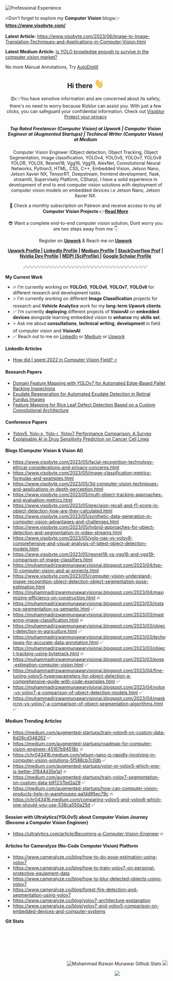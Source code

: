 ![Professional Experience](https://user-images.githubusercontent.com/62513924/209214270-846e7951-de68-42cb-9414-9a99d6535d1f.gif)

 🔥Don't forget to explore my <b>Computer Vision</b> blogs👉
<b>https://www.visobyte.com/</b>
<br><br>
<b>Latest Article:</b> https://www.visobyte.com/2023/06/Image-to-Image-Translation-Techniques-and-Applications-in-Computer-Vision.html

<b>Latest Medium Article: </b> <a href="https://medium.com/p/cb9d9e056842">Is YOLO knowledge enough to survive in the computer vision market?</a>

No more Manual Annotations, Try <A href= "https://drive.google.com/file/d/1fIgZ-oyjrkMKNOFplgfB0Aq-yCtQ-CRY/view?usp=sharing">AutoDistill</a> 
<div align="center">
<h2> Hi there <img src="https://github.com/ABSphreak/ABSphreak/blob/master/gifs/Hi.gif" width="30px"></h2>

😟👉You have sensitive information and are concerned about its safety, there's no need to worry because Rizblur can assist you. With just a few clicks, you can safeguard your confidential information. Check out <a href="https://muhammadrizwanmunawarvisionai.blogspot.com/p/blur-your-image.html">Visoblur Protect your privacy </a>
 
##### **Top Rated Freelancer (Computer Vision) at Upwork | Computer Vision Engineer at (Augmented Startups) | Techincal Writer (Computer Vision) at Medium**
Computer Vision Engineer (Object detection, Object Tracking, Object Segmentation, Image classification, YOLOv4, YOLOv5, YOLOv7, YOLOv8 YOLOR, YOLOX, Resnet18, Vgg16, Vgg19, AlexNet, Convolutional Neural Networks, Python3, HTML, CSS, C++, Embedded Vision, Jetson Nano, Jetson Xavier NX, TensorRT, Deepstream, frontend development, flask, streamlit, Supervisely Platform, CSharp). I have a solid experience in development of end to end computer vision solutions with deployment of computer vision models on embedded devices i.e Jetson Nano, Jetson Xavier NX. 
 
 
 🤩 Check a monthly subscription on Patreon and receive access to my all **Computer Vision Projects** 👉<b><a href="https://patreon.com/MuhammadRizwanMunawarWork?utm_medium=clipboard_copy&utm_source=copyLink&utm_campaign=creatorshare_creator&utm_content=join_link">Read More</a></b>

😎 Want a complete end-to-end computer vision solution, Dont worry you are two steps away from me 👇
 
 Register on <b><a href="https://www.upwork.com/signup/create-account/client_contact_freelancer?ciphertext=~0113b0ca61867c1652&BYOC">Upwork</a></b> & Reach me on <b><a href="https://www.upwork.com/freelancers/~0113b0ca61867c1652">Upwork</a></b>
 
<b><a href="https://www.upwork.com/freelancers/~0113b0ca61867c1652"> Upwork Profile </a> | <a href = "https://www.linkedin.com/in/muhammadrizwanmunawar/">LinkedIn Profile</a> | <a href= "https://chr043416.medium.com/">Medium Profile</a> | <a href = "https://stackoverflow.com/users/13109683/muhammad-rizwan-munawar">StackOverflow Prof</a> | <a href="https://forums.developer.nvidia.com/u/muhammadrizwanmunawar/"> Nvidia Dev Profile</a> | 
 <a href="https://sciprofiles.com/profile/muhammadrizwanmunawar"> MDPI (SciProfile) </a> | <a href="https://scholar.google.com/citations?user=r3hkNdoAAAAJ"> Google Scholar Profile </a></b><br><br>
✅✅✅✅✅✅✅✅✅✅✅✅✅✅✅✅✅✅✅✅✅✅✅✅✅✅✅✅✅✅✅✅✅

</div> 



<b> **My Current Work**</b>
- 🔥 I’m currently working on 𝐘𝐎𝐋𝐎𝐯𝟓, 𝐘𝐎𝐋𝐎𝐯𝟔, 𝐘𝐎𝐋𝐎𝐯𝟕, 𝐘𝐎𝐋𝐎𝐯𝟖 for different research and development tasks.
- ⭐ I'm currently working on different 𝐈𝐦𝐚𝐠𝐞 𝐂𝐥𝐚𝐬𝐬𝐢𝐟𝐢𝐜𝐚𝐭𝐢𝐨𝐧 projects for research and 𝐕𝐞𝐡𝐢𝐜𝐥𝐞 𝐀𝐧𝐚𝐥𝐲𝐭𝐢𝐜𝐬 work for my 𝐥𝐨𝐧𝐠-𝐭𝐞𝐫𝐦 𝐔𝐩𝐰𝐨𝐫𝐤 𝐜𝐥𝐢𝐞𝐧𝐭𝐬.
- ✅ I’m currently 𝐝𝐞𝐩𝐥𝐨𝐲𝐢𝐧𝐠 different projects of 𝐕𝐢𝐬𝐢𝐨𝐧𝐀𝐈 on 𝐞𝐦𝐛𝐞𝐝𝐝𝐞𝐝 𝐝𝐞𝐯𝐢𝐜𝐞𝐬 alongside learning embedded vision to 𝐞𝐧𝐡𝐚𝐧𝐜𝐞 my 𝐬𝐤𝐢𝐥𝐥𝐬 𝐬𝐞𝐭.
- ⭐ Ask me about 𝐜𝐨𝐧𝐬𝐮𝐥𝐭𝐚𝐭𝐢𝐨𝐧𝐬, 𝐭𝐞𝐜𝐡𝐧𝐢𝐜𝐚𝐥 𝐰𝐫𝐢𝐭𝐢𝐧𝐠, 𝐝𝐞𝐯𝐞𝐥𝐨𝐩𝐦𝐞𝐧𝐭 in field of computer vision and 𝐕𝐢𝐬𝐢𝐨𝐧𝐀𝐈
- ✅ Reach out to me on <a href = "https://www.linkedin.com/in/muhammadrizwanmunawar/">LinkedIn</a> or <a href= "https://chr043416.medium.com/">Medium</a> or 
 <a href="https://www.upwork.com/freelancers/~0113b0ca61867c1652?s=1031626803146899456">Upwork</a>

 
#### LinkedIn Articles
- <a href = "https://www.linkedin.com/pulse/how-did-i-spend-2022-computer-vision-field-muhammad-rizwan-munawar/">How did I spent 2022 in Computer Vision Field? 🔥</a>

 #### Research Papers
- <a href="https://www.mdpi.com/1424-8220/22/18/6927">Domain Feature Mapping with YOLOv7 for Automated Edge-Based Pallet Racking Inspections</a>
- <a href="https://ieeexplore.ieee.org/document/9885192">Exudate Regeneration for Automated Exudate Detection in Retinal Fundus Images</a>
 - <a href="https://www.mdpi.com/2304-8158/11/23/3914">Feature Mapping for Rice Leaf Defect Detection Based on a Custom Convolutional Architecture</a>

 #### Conference Papers
- <a href="https://aircconline.com/csit/papers/vol12/csit121602.pdf">Yolov5, Yolo-x, Yolo-r, Yolov7 Performance Comparison: A Survey</a>
- <a href="https://ieeexplore.ieee.org/document/9922931">Explainable AI in Drug Sensitivity Prediction on Cancer Cell Lines</a>

#### Blogs (Computer Vision & Vision AI)
- https://www.visobyte.com/2023/05/facial-recognition-technology-ethical-considerations-and-privacy-concerns.html
- https://www.visobyte.com/2023/05/image-classification-metrics-formulas-and-examples.html
- https://www.visobyte.com/2023/05/3d-computer-vision-techniques-and-applications-in-depth-perception.html
- https://www.visobyte.com/2023/05/multi-object-tracking-approaches-and-evaluation-metrics.html
- https://www.visobyte.com/2023/05/precision-recall-and-f1-score-in-object-detection-how-are-they-calculated.html
- https://www.visobyte.com/2023/05/synthetic-data-generation-in-computer-vision-advantages-and-challenges.html
- https://www.visobyte.com/2023/05/hybrid-approaches-for-object-detection-and-segmentation-in-video-streams.html
- https://www.visobyte.com/2023/05/yolo-nas-vs-yolov8-comprehensive-and-visual-analysis-of-latest-object-detection-models.html
- https://www.visobyte.com/2023/05/resnet18-vs-vgg16-and-vgg19-comparison-of-image-classifiers.html
- https://muhammadrizwanmunawarvisionai.blogspot.com/2023/04/top-10-computer-vision-and-ai-projects.html
- https://www.visobyte.com/2023/05/computer-vision-understand-image-recognition-object-detection-object-segmentation-pose-estimation.html
- https://muhammadrizwanmunawarvisionai.blogspot.com/2023/04/maximizing-efficiency-on-construction.html 🔥
- https://muhammadrizwanmunawarvisionai.blogspot.com/2023/03/instance-segmentation-vs-semantic.html ✅
- https://muhammadrizwanmunawarvisionai.blogspot.com/2023/03/mastering-image-classification.html 🔥
- https://muhammadrizwanmunawarvisionai.blogspot.com/2023/03/object-detection-in-agriculture.html ✅
- https://muhammadrizwanmunawarvisionai.blogspot.com/2023/03/techniques-for-accurate-data-annotation.html ✅
- https://muhammadrizwanmunawarvisionai.blogspot.com/2023/03/object-tracking-using-bytetrack.html 🔥
- https://muhammadrizwanmunawarvisionai.blogspot.com/2023/03/pose-estimation-computer-vision.html ✅
- https://muhammadrizwanmunawarvisionai.blogspot.com/2023/04/fine-tuning-yolov5-hyperparameters-for-object-detection-a-comprehensive-guide-with-code-examples.html ✅
- https://muhammadrizwanmunawarvisionai.blogspot.com/2023/04/yolox-vs-yolov7-a-comparison-of-object-detection-models.html ✅
- https://muhammadrizwanmunawarvisionai.blogspot.com/2023/04/maskrcnn-vs-yolov7-a-comparison-of-object-segmentation-algorithms.html ✅
 

 #### Medium Trending Articles
- https://medium.com/augmented-startups/train-yolov8-on-custom-data-6d28cd348262 ✅
- https://medium.com/augmented-startups/roadmap-for-computer-vision-engineer-45167b94518c 🔥
- https://chr043416.medium.com/jetson-nano-is-rapidly-involving-in-computer-vision-solutions-5f588cb7c0db ✅
- https://medium.com/augmented-startups/yolor-or-yolov5-which-one-is-better-2f844d35e1a1 🔥
- https://medium.com/augmented-startups/train-yolov7-segmentation-on-custom-data-b91237bd2a29 ✅
- https://medium.com/augmented-startups/how-can-computer-vision-products-help-in-warehouses-aa1dd95ec79c 🔥
- https://chr043416.medium.com/comparing-yolov5-and-yolov8-which-one-should-you-use-538ca550a25d ✅
 
#### Session with Ultralytics(YOLOv5) about Computer Vision Journey (Become a Computer Vision Enginner)
 - https://ultralytics.com/article/Becoming-a-Computer-Vision-Engineer 🔥
 
 #### Articles for Cameralyze (No-Code Computer Vision) Platform 
 - https://www.cameralyze.co/blog/how-to-do-pose-estimation-using-yolov7
 - https://www.cameralyze.co/blog/how-to-train-yolov7-on-personal-protective-equipment-data
 - https://www.cameralyze.co/blog/how-to-blur-detected-objects-using-yolov7
 - https://www.cameralyze.co/blog/forest-fire-detection-and-segmentation-using-yolov7
 - https://www.cameralyze.co/blog/yolov7-architecture-explanation
 - https://www.cameralyze.co/blog/yolov7-and-yolov5-comparison-on-embedded-devices-and-computer-systems


 
<b>**Git Stats**</b>
<div align="center" style="width: 100%; padding: 100px;">
<img src = "https://github-readme-stats.vercel.app/api?username=RizwanMunawar&include_all_commits=true&count_private=true&show_icons=true&line_height=35&title_color=FFFFFF&icon_color=38E54D&text_color=FFFFFF&border_color=2192FF&bg_color=1E90FF" alt="Muhammad Rizwan Munawar Github Stats">

   <img src="https://github-readme-stats.vercel.app/api/top-langs?username=RizwanMunawar&langs_count=4&include_all_commits=true&count_private=true&show_icons=true&line_height=35&&langs_count=3&title_color=FFFFFF&icon_color=38E54D&text_color=FFFFFF&border_color=2192FF&bg_color=1E90FF" height="255"/>
 
 ![](https://komarev.com/ghpvc/?username=RizwanMunawar&label=Visitors&color=brightgreen)
 </div>
